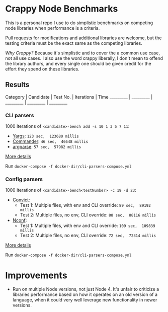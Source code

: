 # Crappy Node Benchmarks

This is a personal repo I use to do simplistic benchmarks on competing node
libraries when performance is a criteria.

Pull requests for modifications and additional libraries are welcome,
but the testing criteria must be the exact same as the competing libraries.

_Why Crappy?_ Because it's simplistic and to cover the a common use case, not all use cases.
I also use the word crappy liberally, I don't mean to offend the library authors,
and every single one should be given credit for the effort they spend on these libraries.

## Results

Category | Candidate | Test No. | Iterations | Time
_________ | _________ | _________ | _________ | _________

### CLI parsers

1000 iterations of `<candidate>-bench add -s 10 1 3 5 7 11`:
- [Yargs](https://www.npmjs.com/package/yargs): `123 sec,  123680 millis`
- [Commander](https://www.npmjs.com/package/commander): `46 sec,  46648 millis`
- [argparse](https://www.npmjs.com/package/argparse): `57 sec,  57982 millis`

[More details](cli-parser/CLI_PARSERS.md)

Run `docker-compose -f docker-dir/cli-parsers-compose.yml`

### Config parsers

1000 iterations of `<candidate>-bench<testNumber> -c 19 -d 23`:
- [Convict](https://www.npmjs.com/package/convict):
    - Test 1: Multiple files, with env and CLI override: `89 sec,  89192 millis`
    - Test 2: Multiple files, no env, CLI override: `88 sec,  88116 millis`
- [Nconf](https://www.npmjs.com/package/nconf):
    - Test 1: Multiple files, with env and CLI override: `109 sec,  109839 millis`
    - Test 2: Multiple files, no env, CLI override: `72 sec,  72314 millis`

[More details](config-parser/CONFIG_PARSERS.md)

Run `docker-compose -f docker-dir/cli-parsers-compose.yml`

# Improvements

- Run on multiple Node versions, not just Node 4.
It's unfair to criticize a libraries performance
based on how it operates on an old version of a language,
when it could very well leverage new functionality in newer versions.